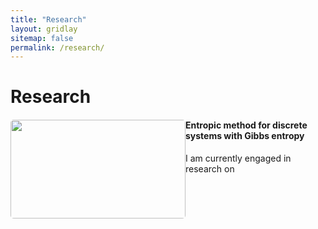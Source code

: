 ```yaml
---
title: "Research"
layout: gridlay
sitemap: false
permalink: /research/
---
```


# Research

<div class="rowl1">
  <img src="{{ site.url }}{{ site.baseurl }}/images/research/cai2022an.png." class="img-responsive" style="float: left; border-radius: 5px; width: 280px; height: 158px" />
  <h4>Entropic method for discrete systems with Gibbs entropy</h4>

  I am currently engaged in research on 

  <ul style="overflow: hidden">
  </ul>
</div>


